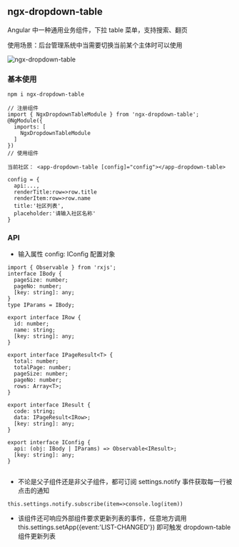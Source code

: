 ## ngx-dropdown-table

Angular 中一种通用业务组件，下拉 table 菜单，支持搜索、翻页

使用场景：后台管理系统中当需要切换当前某个主体时可以使用

![ngx-dropdown-table](./dropdown-table.gif)

### 基本使用

```
npm i ngx-dropdown-table

// 注册组件
import { NgxDropdownTableModule } from 'ngx-dropdown-table';
@NgModule({
  imports: [
    NgxDropdownTableModule
  ]
})
// 使用组件

当前社区： <app-dropdown-table [config]="config"></app-dropdown-table>

config = {
  api:...,
  renderTitle:row=>row.title
  renderItem:row=>row.name
  title:'社区列表',
  placeholder:'请输入社区名称'
}

```

### API

- 输入属性
  config: IConfig 配置对象

```
import { Observable } from 'rxjs';
interface IBody {
  pageSize: number;
  pageNo: number;
  [key: string]: any;
}
type IParams = IBody;

export interface IRow {
  id: number;
  name: string;
  [key: string]: any;
}

export interface IPageResult<T> {
  total: number;
  totalPage: number;
  pageSize: number;
  pageNo: number;
  rows: Array<T>;
}

export interface IResult {
  code: string;
  data: IPageResult<IRow>;
  [key: string]: any;
}

export interface IConfig {
  api: (obj: IBody | IParams) => Observable<IResult>;
  [key: string]: any;
}


```

- 不论是父子组件还是非父子组件，都可订阅 settings.notify 事件获取每一行被点击的通知

```
this.settings.notify.subscribe(item=>console.log(item))
```

- 该组件还可响应外部组件要求更新列表的事件，任意地方调用 this.settings.setApp({event:'LIST-CHANGED'}) 即可触发 dropdown-table 组件更新列表
